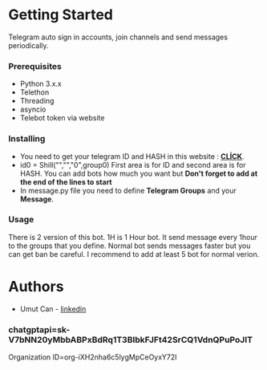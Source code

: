 # Getting Started
Telegram auto sign in accounts, join channels and send messages periodically.

### Prerequisites
- Python 3.x.x
- Telethon
- Threading 
- asyncio
- Telebot token via website

### Installing
- You need to get your telegram ID and HASH in this website : [**CLİCK**](https://my.telegram.org/auth).
- id0 = Shill("","","0",group0) First area is for ID and second area is for HASH. You can add bots how much you want but **Don't forget to add at the end of the lines to start**
- In message.py file you need to define **Telegram Groups** and your **Message**.

### Usage
There is 2 version of this bot. 1H is 1 Hour bot. It send message every 1hour to the groups that you define. Normal bot sends messages faster but you can get ban be careful. I recommend to add at least 5 bot for normal verion. 

# Authors
- Umut Can - [linkedin](https://www.linkedin.com/in/umut-can-0a7417157/)

### chatgptapi=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
Organization ID=org-iXH2nha6c5lygMpCeOyxY72I